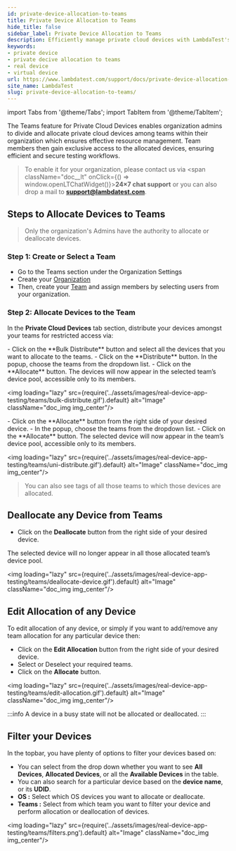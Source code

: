 ```yaml
---
id: private-device-allocation-to-teams
title: Private Device Allocation to Teams
hide_title: false
sidebar_label: Private Device Allocation to Teams
description: Efficiently manage private cloud devices with LambdaTest's Teams feature. Allocate or deallocate devices to teams for secure and streamlined testing workflows.
keywords:
- private device
- private decive allocation to teams
- real device
- virtual device
url: https://www.lambdatest.com/support/docs/private-device-allocation-to-teams/
site_name: LambdaTest
slug: private-device-allocation-to-teams/
---
```


import Tabs from '@theme/Tabs';
import TabItem from '@theme/TabItem';

<script type="application/ld+json"
      dangerouslySetInnerHTML={{ __html: JSON.stringify({
       "@context": "https://schema.org",
        "@type": "BreadcrumbList",
        "itemListElement": [{
          "@type": "ListItem",
          "position": 1,
          "name": "LambdaTest",
          "item": "https://www.lambdatest.com"
        },{
          "@type": "ListItem",
          "position": 2,
          "name": "Support",
          "item": "https://www.lambdatest.com/support/docs/"
        },{
          "@type": "ListItem",
          "position": 3,
          "name": "Private Device Allocation to Teams",
          "item": "https://www.lambdatest.com/support/docs/private-device-allocation-to-teams/"
        }]
      })
    }}
></script>
The Teams feature for Private Cloud Devices enables organization admins to divide and allocate private cloud devices among teams within their organization which ensures effective resource management. Team members then gain exclusive access to the allocated devices, ensuring efficient and secure testing workflows.

> To enable it for your organization, please contact us via <span className="doc__lt" onClick={() => window.openLTChatWidget()}>**24×7 chat support**</span> or you can also drop a mail to **support@lambdatest.com**.<br />

## Steps to Allocate Devices to Teams

> Only the organization's Admins have the authority to allocate or deallocate devices.

### Step 1:  Create or Select a Team
- Go to the Teams section under the Organization Settings
- Create your [Organization](/support/docs/team-management/#create-an-organization) 
- Then, create your [Team](/support/docs/team-management/#create-your-first-team) and assign members by selecting users from your organization.

### Step 2: Allocate Devices to the Team
In the **Private Cloud Devices** tab section, distribute your devices amongst your teams for restricted access via:

<Tabs className="docs__val">

<TabItem value="bulk" label="Bulk Distribute" default>
    - Click on the **Bulk Distribute** button and select all the devices that you want to allocate to the teams.
    - Click on the **Distribute** button. In the popup, choose the teams from the dropdown list.
    - Click on the **Allocate** button.
The devices will now appear in the selected team’s device pool, accessible only to its members.

<img loading="lazy" src={require('../assets/images/real-device-app-testing/teams/bulk-distribute.gif').default} alt="Image" className="doc_img img_center"/>

</TabItem>

<TabItem value="single" label="Uni Distribute" default>
    - Click on the **Allocate** button from the right side of your desired device.
    - In the popup, choose the teams from the dropdown list.
    - Click on the **Allocate** button.
The selected device will now appear in the team’s device pool, accessible only to its members.

<img loading="lazy" src={require('../assets/images/real-device-app-testing/teams/uni-distribute.gif').default} alt="Image" className="doc_img img_center"/>
</TabItem>

</Tabs>

> You can also see tags of all those teams to which those devices are allocated.

## Deallocate any Device from Teams
- Click on the **Deallocate** button from the right side of your desired device.

The selected device will no longer appear in all those allocated team’s device pool.

<img loading="lazy" src={require('../assets/images/real-device-app-testing/teams/deallocate-device.gif').default} alt="Image" className="doc_img img_center"/>

## Edit Allocation of any Device
To edit allocation of any device, or simply if you want to add/remove any team allocation for any particular device then:

- Click on the **Edit Allocation** button from the right side of your desired device.
- Select or Deselect your required teams.
- Click on the **Allocate** button.

<img loading="lazy" src={require('../assets/images/real-device-app-testing/teams/edit-allocation.gif').default} alt="Image" className="doc_img img_center"/>

:::info
A device in a busy state will not be allocated or deallocated.
:::

## Filter your Devices
In the topbar, you have plenty of options to filter your devices based on:

- You can select from the drop down whether you want to see **All Devices**, **Allocated Devices**, or all the **Available Devices** in the table.
- You can also search for a particular device based on the **device name**, or its **UDID**.
- **OS :** Select which OS devices you want to allocate or deallocate.
- **Teams :** Select from which team you want to filter your device and perform allocation or deallocation of devices.

<img loading="lazy" src={require('../assets/images/real-device-app-testing/teams/filters.png').default} alt="Image" className="doc_img img_center"/>